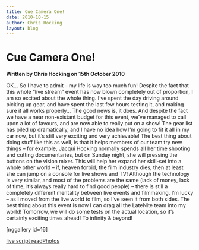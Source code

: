 ```yaml
---
title: Cue Camera One!
date: 2010-10-15
author: Chris Hocking
layout: blog
---
```

# Cue Camera One!

**Written by Chris Hocking on 15th October 2010**

OK… So I have to admit – my life is way too much fun! Despite the fact that this whole “live stream” event has now blown completely out of proportion, I am so excited about the whole thing. I’ve spent the day driving around picking up gear, and have spent the last few hours testing it, and making sure it all works properly… The good news is, it does. And despite the fact we have a near non-existant budget for this event, we’ve managed to call upon a lot of favours, and are now able to really put on a show! The gear list has piled up dramatically, and I have no idea how I’m going to fit it all in my car now, but it’s still very exciting and very achievable! The best thing about doing stuff like this as well, is that it helps members of our team try new things – for example, Jacqui Hocking normally spends all her time shooting and cutting documentaries, but on Sunday night, she will pressing the buttons on the vision mixer. This will help her expand her skill-set into a whole other world – if, heaven forbid, the film industry dies, then at least she can jump on a console for live shows and TV! Although the technology is very similar, and most of the problems are the same (lack of money, lack of time, it’s always really hard to find good people) – there is still a completely different mentality between live events and filmmaking. I’m lucky – as I moved from the live world to film, so I’ve seen it from both sides. The best thing about this event is now I can drag all the LateNite team into my world! Tomorrow, we will do some tests on the actual location, so it’s certainly exciting times ahead! To infinity & beyond!

[nggallery id=16]

[live script read](./../tag/live-script-read/)[Photos](./../tag/photos/)